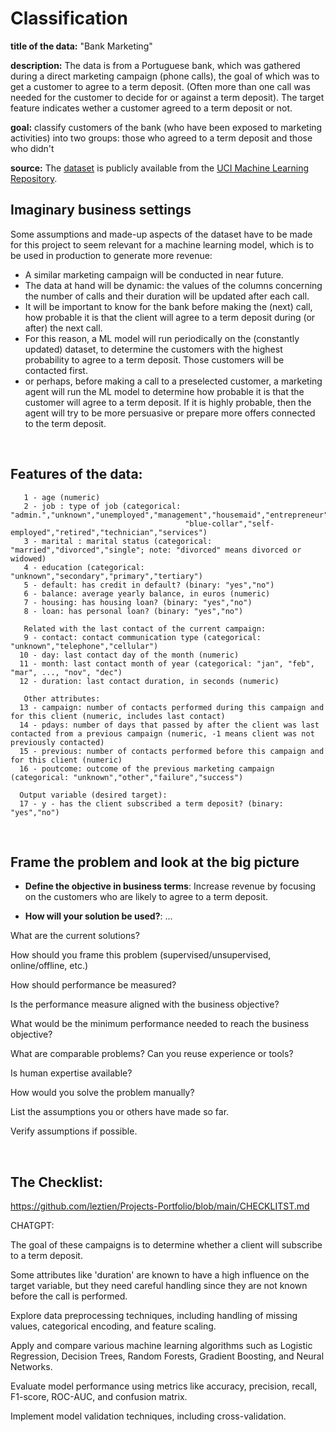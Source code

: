 # Classification

**title of the data:** "Bank Marketing"

**description:** The data is from a Portuguese bank, which was gathered during a direct marketing campaign (phone calls), the goal of which was to get a customer to agree to a term deposit. (Often more than one call was needed for the customer to decide for or against a term deposit). The target feature indicates wether a customer agreed to a term deposit or not.

**goal:** classify customers of the bank (who have been exposed to marketing activities) into two groups: those who agreed to a term deposit and those who didn't

**source:**
The [dataset](https://archive.ics.uci.edu/dataset/222/bank+marketing) is publicly available from the [UCI Machine Learning Repository](https://archive.ics.uci.edu).



## Imaginary business settings
Some assumptions and made-up aspects of the dataset have to be made for this project to seem relevant for a machine learning model, which is to be used in production to generate more revenue:

- A similar marketing campaign will be conducted in near future.
- The data at hand will be dynamic: the values of the columns concerning the number of calls and their duration will be updated after each call.
- It will be important to know for the bank before making the (next) call, how probable it is that the client will agree to a term deposit during (or after) the next call. 
- For this reason, a ML model will run periodically on the (constantly updated) dataset, to determine the customers with the highest probability to agree to a term deposit. Those customers will be contacted first.
- or perhaps, before making a call to a preselected customer, a marketing agent will run the ML model to determine how probable it is that the customer will agree to a term deposit. If it is highly probable, then the agent will try to be more persuasive or prepare more offers connected to the term deposit. 

<br>

## Features of the data:


```text
   1 - age (numeric)
   2 - job : type of job (categorical: "admin.","unknown","unemployed","management","housemaid","entrepreneur","student",
                                       "blue-collar","self-employed","retired","technician","services") 
   3 - marital : marital status (categorical: "married","divorced","single"; note: "divorced" means divorced or widowed)
   4 - education (categorical: "unknown","secondary","primary","tertiary")
   5 - default: has credit in default? (binary: "yes","no")
   6 - balance: average yearly balance, in euros (numeric) 
   7 - housing: has housing loan? (binary: "yes","no")
   8 - loan: has personal loan? (binary: "yes","no")
   
   Related with the last contact of the current campaign:
   9 - contact: contact communication type (categorical: "unknown","telephone","cellular") 
  10 - day: last contact day of the month (numeric)
  11 - month: last contact month of year (categorical: "jan", "feb", "mar", ..., "nov", "dec")
  12 - duration: last contact duration, in seconds (numeric)
   
   Other attributes:
  13 - campaign: number of contacts performed during this campaign and for this client (numeric, includes last contact)
  14 - pdays: number of days that passed by after the client was last contacted from a previous campaign (numeric, -1 means client was not previously contacted)
  15 - previous: number of contacts performed before this campaign and for this client (numeric)
  16 - poutcome: outcome of the previous marketing campaign (categorical: "unknown","other","failure","success")

  Output variable (desired target):
  17 - y - has the client subscribed a term deposit? (binary: "yes","no")
  ```

<br>

## Frame the problem and look at the big picture

- **Define the objective in business terms**: Increase revenue by focusing on the customers who are likely to agree to a term deposit.


- **How will your solution be used?**: ...

What are the current solutions?

How should you frame this problem (supervised/unsupervised, online/offline, etc.)

How should performance be measured?

Is the performance measure aligned with the business objective?

What would be the minimum performance needed to reach the business objective?

What are comparable problems? Can you reuse experience or tools?

Is human expertise available?

How would you solve the problem manually?

List the assumptions you or others have made so far.

Verify assumptions if possible.










<br>

## The Checklist:

https://github.com/leztien/Projects-Portfolio/blob/main/CHECKLITST.md






CHATGPT:

The goal of these campaigns is to determine whether a client will subscribe to a term deposit.

Some attributes like 'duration' are known to have a high influence on the target variable, but they need careful handling since they are not known before the call is performed.

Explore data preprocessing techniques, including handling of missing values, categorical encoding, and feature scaling.

Apply and compare various machine learning algorithms such as Logistic Regression, Decision Trees, Random Forests, Gradient Boosting, and Neural Networks.

Evaluate model performance using metrics like accuracy, precision, recall, F1-score, ROC-AUC, and confusion matrix.

Implement model validation techniques, including cross-validation.
